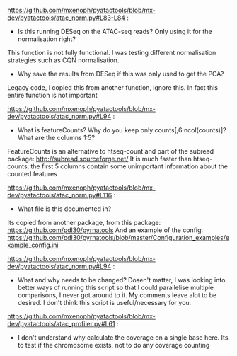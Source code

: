 https://github.com/mxenoph/pyatactools/blob/mx-dev/pyatactools/atac_norm.py#L83-L84 :

 * Is this running DESeq on the ATAC-seq reads? Only using it for the
 normalisation right?

 This function is not fully functional. I was testing different normalisation strategies such as CQN normalisation.

 * Why save the results from DESeq if this was only used to get the PCA?

 Legacy code, I copied this from another function, ignore this. In fact this entire function is not important

https://github.com/mxenoph/pyatactools/blob/mx-dev/pyatactools/atac_norm.py#L94 :

 * What is featureCounts? Why do you keep only counts[,6:ncol(counts)]? What are the columns 1:5?
 
FeatureCounts is an alternative to htseq-count and part of the subread package: http://subread.sourceforge.net/ It is much faster than htseq-counts, the first 5 columns contain some unimportant information about the counted features

https://github.com/mxenoph/pyatactools/blob/mx-dev/pyatactools/atac_norm.py#L116 :

 * What file is this documented in?
 
 Its copied from another package, from this package: https://github.com/pdl30/pyrnatools And an example of the config: https://github.com/pdl30/pyrnatools/blob/master/Configuration_examples/example_config.ini

https://github.com/mxenoph/pyatactools/blob/mx-dev/pyatactools/atac_norm.py#L94 :

 * What and why needs to be changed?
Dosen't matter, I was looking into better ways of running this script so that I could parallelise multiple comparisons, I never got around to it. My comments leave alot to be desired.
I don't think this script is useful/necessary for you.

https://github.com/mxenoph/pyatactools/blob/mx-dev/pyatactools/atac_profiler.py#L61 :

 * I don't understand why calculate the coverage on a single base here.
   Its to test if the chromosome exists, not to do any coverage counting
